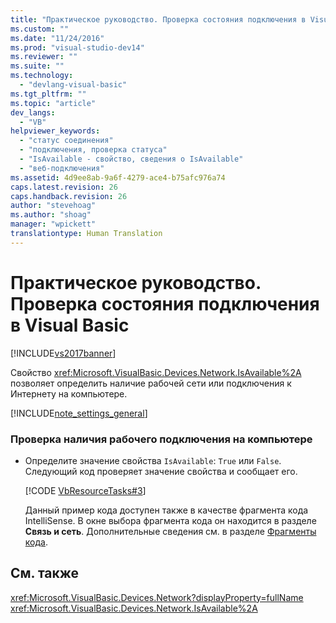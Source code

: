 ```yaml
---
title: "Практическое руководство. Проверка состояния подключения в Visual Basic | Microsoft Docs"
ms.custom: ""
ms.date: "11/24/2016"
ms.prod: "visual-studio-dev14"
ms.reviewer: ""
ms.suite: ""
ms.technology: 
  - "devlang-visual-basic"
ms.tgt_pltfrm: ""
ms.topic: "article"
dev_langs: 
  - "VB"
helpviewer_keywords: 
  - "статус соединения"
  - "подключения, проверка статуса"
  - "IsAvailable - свойство, сведения о IsAvailable"
  - "веб-подключения"
ms.assetid: 4d9ee8ab-9a6f-4279-ace4-b75afc976a74
caps.latest.revision: 26
caps.handback.revision: 26
author: "stevehoag"
ms.author: "shoag"
manager: "wpickett"
translationtype: Human Translation
---
```

# Практическое руководство. Проверка состояния подключения в Visual Basic
[!INCLUDE[vs2017banner](../../../../csharp/includes/vs2017banner.md)]

Свойство <xref:Microsoft.VisualBasic.Devices.Network.IsAvailable%2A> позволяет определить наличие рабочей сети или подключения к Интернету на компьютере.  
  
 [!INCLUDE[note_settings_general](../../../../csharp/language-reference/compiler-messages/includes/note_settings_general_md.md)]  
  
### Проверка наличия рабочего подключения на компьютере  
  
-   Определите значение свойства `IsAvailable`: `True` или `False`.  Следующий код проверяет значение свойства и сообщает его.  
  
     [!CODE [VbResourceTasks#3](../CodeSnippet/VS_Snippets_VBCSharp/VbResourceTasks#3)]  
  
     Данный пример кода доступен также в качестве фрагмента кода IntelliSense.  В окне выбора фрагмента кода он находится в разделе **Связь и сеть**.  Дополнительные сведения см. в разделе [Фрагменты кода](/visual-studio/ide/code-snippets).  
  
## См. также  
 <xref:Microsoft.VisualBasic.Devices.Network?displayProperty=fullName>   
 <xref:Microsoft.VisualBasic.Devices.Network.IsAvailable%2A>